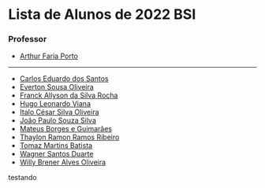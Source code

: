 # Lista de Alunos de 2022 BSI

### Professor

- [Arthur Faria Porto](https://github.com/arthurfporto)

---

[comment]: <> (Coloque abaixo o seu nome completo, em ordem alfabética, e o link para o seu github, com base no exemplo do que fiz no nome do professor)

- [Carlos Eduardo dos Santos](https://github.com/Kadu-Santos)
- [Everton Sousa Oliveira](https://github.com/esoaluno/webs-turmas.git)
- [Franck Allyson da Silva Rocha](https://github.com/franckallyson)
- [Hugo Leonardo Viana](https://github.com/HugoLeonardo1123?tab=repositories)
- [Italo César Silva Oliveira](https://github.com/italoCesarSilvaOliveira)
- [João Paulo Souza Silva](https://github.com/JoaoPauloSouzaSilva)
- [Mateus Borges e Guimarães](https://github.com/MateusBorgesGuimaraes)
- [Thaylon Ramon Ramos Ribeiro](https://github.com/ThaylonDEVV)
- [Tomaz Martins Batista](https://github.com/Tomaz5556)
- [Wagner Santos Duarte](https://github.com/WagnerDuart)
- [Willy Brener Alves Oliveira](https://github.com/willy0016)

testando
